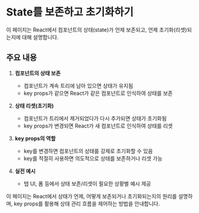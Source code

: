 # State를 보존하고 초기화하기

이 페이지는 React에서 컴포넌트의 상태(state)가 언제 보존되고, 언제 초기화(리셋)되는지에 대해 설명합니다.

## 주요 내용

1. **컴포넌트의 상태 보존**
    - 컴포넌트가 계속 트리에 남아 있으면 상태가 유지됨
    - key props가 같으면 React가 같은 컴포넌트로 인식하여 상태를 보존

2. **상태 리셋(초기화)**
    - 컴포넌트가 트리에서 제거되었다가 다시 추가되면 상태가 초기화됨
    - key props가 변경되면 React가 새 컴포넌트로 인식하여 상태를 리셋

3. **key props의 역할**
    - key를 변경하면 컴포넌트의 상태를 강제로 초기화할 수 있음
    - key를 적절히 사용하면 의도적으로 상태를 보존하거나 리셋 가능

4. **실전 예시**
    - 탭 UI, 폼 등에서 상태 보존/리셋이 필요한 상황별 예시 제공

이 페이지는 React에서 상태가 언제, 어떻게 보존되거나 초기화되는지의 원리를 설명하며, key props를 활용해 상태 관리 흐름을 제어하는 방법을 안내합니다.